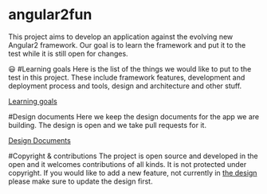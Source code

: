 # angular2fun
This project aims to develop an application against the evolving new Angular2 framework.  Our goal is to learn the framework and put it to the test while it is still open for changes.

:smiley:
#Learning goals
Here is the list of the things we would like to put to the test in this project. These include framework features, development and deployment process and tools, design and architecture and other stuff.

[Learning goals]

#Design documents
Here we keep the design documents for the app we are building. The design is open and we take pull requests for it.

[Design Documents]

#Copyright & contributions 
The project is open source and developed in the open and it welcomes contributions of all kinds. It is not protected under copyright. If you would like to add a new feature, not currently in [the design](./docs/app_design/) please make sure to update the design first.


[Learning goals]:./docs/LEARNING_GOALS.md
[Design Documents]:./docs/app_design/